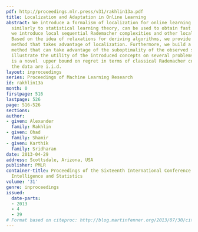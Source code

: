 ```yaml
---
pdf: http://proceedings.mlr.press/v31/rakhlin13a.pdf
title: Localization and Adaptation in Online Learning
abstract: We introduce a formalism of localization for online learning problems, which,
  similarly to statistical learning theory, can be used to obtain fast rates. In particular,
  we introduce local sequential Rademacher complexities and other local measures.
  Based on the idea of relaxations for deriving algorithms, we provide a template
  method that takes advantage of localization. Furthermore, we build a general adaptive
  method that can take advantage of the suboptimality of the observed sequence. We
  illustrate the utility of the introduced concepts on several problems. Among them
  is a novel  upper bound on regret in terms of classical Rademacher complexity when
  the data are i.i.d.
layout: inproceedings
series: Proceedings of Machine Learning Research
id: rakhlin13a
month: 0
firstpage: 516
lastpage: 526
page: 516-526
sections: 
author:
- given: Alexander
  family: Rakhlin
- given: Ohad
  family: Shamir
- given: Karthik
  family: Sridharan
date: 2013-04-29
address: Scottsdale, Arizona, USA
publisher: PMLR
container-title: Proceedings of the Sixteenth International Conference on Artificial
  Intelligence and Statistics
volume: '31'
genre: inproceedings
issued:
  date-parts:
  - 2013
  - 4
  - 29
# Format based on citeproc: http://blog.martinfenner.org/2013/07/30/citeproc-yaml-for-bibliographies/
---
```

